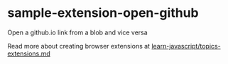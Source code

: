 # sample-extension-open-github
 Open a github.io link from a blob and vice versa


Read more about creating browser extensions at [learn-javascript/topics-extensions.md](https://github.com/omundy/learn-javascript/blob/main/topics-extensions.md)

